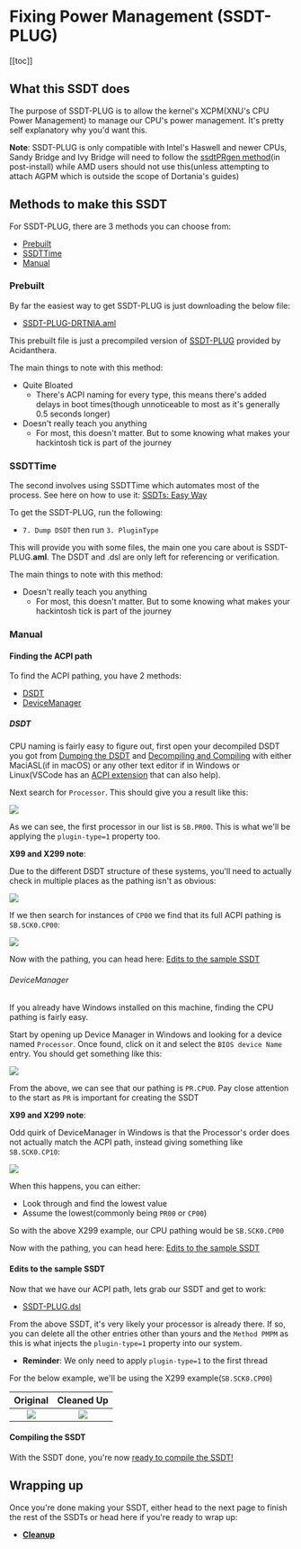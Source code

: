 # Fixing Power Management (SSDT-PLUG)

[[toc]]

## What this SSDT does

The purpose of SSDT-PLUG is to allow the kernel's XCPM(XNU's CPU Power Management) to manage our CPU's power management. It's pretty self explanatory why you'd want this.

**Note**: SSDT-PLUG is only compatible with Intel's Haswell and newer CPUs, Sandy Bridge and Ivy Bridge will need to follow the [ssdtPRgen method](/OpenCore-Post-Install/universal/pm.md#sandy-and-ivy-bridge-power-management)(in post-install) while AMD users should not use this(unless attempting to attach AGPM which is outside the scope of Dortania's guides)

## Methods to make this SSDT

For SSDT-PLUG, there are 3 methods you can choose from:

* [Prebuilt](prebuilt.md)
* [SSDTTime](ssdttime.md)
* [Manual](manual.md)

### Prebuilt

By far the easiest way to get SSDT-PLUG is just downloading the below file:

* [SSDT-PLUG-DRTNIA.aml](https://github.com/macos86/Getting-Started-With-ACPI/blob/master/extra-files/compiled/SSDT-PLUG-DRTNIA.aml)

This prebuilt file is just a precompiled version of [SSDT-PLUG](https://github.com/acidanthera/OpenCorePkg/tree/master/Docs/AcpiSamples/Source/SSDT-PLUG.dsl) provided by Acidanthera.

The main things to note with this method:

* Quite Bloated
  * There's ACPI naming for every type, this means there's added delays in boot times(though unnoticeable to most as it's generally 0.5 seconds longer)
* Doesn't really teach you anything
  * For most, this doesn't matter. But to some knowing what makes your hackintosh tick is part of the journey

### SSDTTime


The second involves using SSDTTime which automates most of the process. See here on how to use it: [SSDTs: Easy Way](/ssdt-methods/ssdt-easy.md)

To get the SSDT-PLUG, run the following:

* `7. Dump DSDT` then run `3. PluginType`

This will provide you with some files, the main one you care about is SSDT-PLUG.**aml**. The DSDT and .dsl are only left for referencing or verification.

The main things to note with this method:

* Doesn't really teach you anything
  * For most, this doesn't matter. But to some knowing what makes your hackintosh tick is part of the journey

### Manual

#### Finding the ACPI path

To find the ACPI pathing, you have 2 methods:

* [DSDT](#DSDT)
* [DeviceManager](#devicemanager)

##### DSDT

CPU naming is fairly easy to figure out, first open your decompiled DSDT you got from [Dumping the DSDT](/dump.md) and [Decompiling and Compiling](/compile.md) with either MaciASL(if in macOS) or any other text editor if in Windows or Linux(VSCode has an [ACPI extension](https://marketplace.visualstudio.com/items?itemName=Thog.vscode-asl) that can also help).

Next search for `Processor`. This should give you a result like this:

![](../images/Universal/plug-md/processor.png)

As we can see, the first processor in our list is `SB.PR00`. This is what we'll be applying the `plugin-type=1` property too.

**X99 and X299 note**:

Due to the different DSDT structure of these systems, you'll need to actually check in multiple places as the pathing isn't as obvious:

![](../images/Universal/plug-md/processor-2.png)

If we then search for instances of `CP00` we find that its full ACPI pathing is `SB.SCK0.CP00`:

![](../images/Universal/plug-md/cp00.png)

Now with the pathing, you can head here: [Edits to the sample SSDT](#edits-to-the-sample-ssdt)

###### DeviceManager

If you already have Windows installed on this machine, finding the CPU pathing is fairly easy.

Start by opening up Device Manager in Windows and looking for a device named `Processor`. Once found, click on it and select the `BIOS device Name` entry. You should get something like this:

![](../images/Universal/plug-md/plug-bios.png)

From the above, we can see that our pathing is `PR.CPU0`. Pay close attention to the start as `PR` is important for creating the SSDT

**X99 and X299 note**:

Odd quirk of DeviceManager in Windows is that the Processor's order does not actually match the ACPI path, instead giving something like `SB.SCK0.CP10`:

![](../images/Universal/plug-md/plug-x299.png)

When this happens, you can either:

* Look through and find the lowest value
* Assume the lowest(commonly being `PR00` or `CP00`)

So with the above X299 example, our CPU pathing would be `SB.SCK0.CP00`

Now with the pathing, you can head here: [Edits to the sample SSDT](#edits-to-the-sample-ssdt)

#### Edits to the sample SSDT

Now that we have our ACPI path, lets grab our SSDT and get to work:

* [SSDT-PLUG.dsl](https://github.com/acidanthera/OpenCorePkg/tree/master/Docs/AcpiSamples/Source/SSDT-PLUG.dsl)

From the above SSDT, it's very likely your processor is already there. If so, you can delete all the other entries other than yours and the `Method PMPM` as this is what injects the `plugin-type=1` property into our system.

* **Reminder**: We only need to apply `plugin-type=1` to the first thread

For the below example, we'll be using the X299 example(`SB.SCK0.CP00`)

Original          |  Cleaned Up
:-------------------------:|:-------------------------:
![](../images/Universal/plug-md/ssdt-mess.png)  |  ![](../images/Universal/plug-md/ssdt-clean.png)

#### Compiling the SSDT

 With the SSDT done, you're now [ready to compile the SSDT!](/compile.md)

## Wrapping up

Once you're done making your SSDT, either head to the next page to finish the rest of the SSDTs or head here if you're ready to wrap up:

* [**Cleanup**](/cleanup.md)
